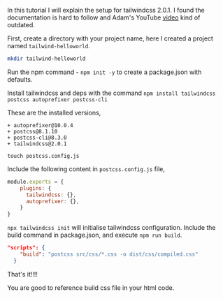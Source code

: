 In this tutorial I will explain the setup for tailwindcss 2.0.1. I found the documentation is hard to follow and Adam's YouTube [video](https://www.youtube.com/watch?v=21HuwjmuS7A) kind of outdated.

First, create a directory with your project name, here I created a project named `tailwind-helloworld`.
```bash
mkdir tailwind-helloworld 
```
Run the npm command - `npm init -y`  to create a package.json with defaults.

Install tailwindcss and deps with the command
`npm install tailwindcss postcss autoprefixer postcss-cli`

These are the installed versions, 
```
+ autoprefixer@10.0.4
+ postcss@8.1.10
+ postcss-cli@8.3.0
+ tailwindcss@2.0.1
```
`touch postcss.config.js`

Include the following content in `postcss.config.js` file,
```javascript
module.exports = {
    plugins: {
      tailwindcss: {},
      autoprefixer: {},
    }
}
```

```npx tailwindcss init``` will initialise tailwindcss configuration.
Include the build command in package.json, and execute `npm run build`. 
```json
"scripts": {
    "build": "postcss src/css/*.css -o dist/css/compiled.css"
  }
```
That's it!!!!

You are good to reference build css file in your html code.
